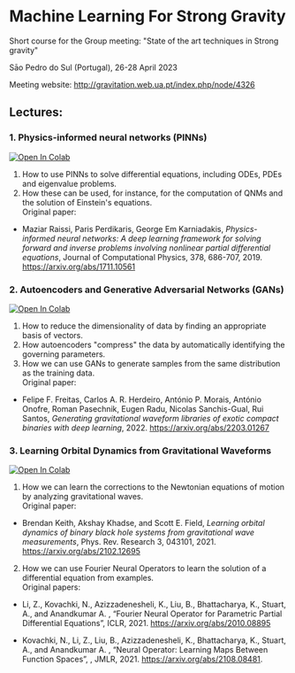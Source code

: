 # Machine Learning For Strong Gravity

Short course for the Group meeting: "State of the art techniques in Strong gravity"

Sāo Pedro do Sul (Portugal), 26-28 April 2023

Meeting website: http://gravitation.web.ua.pt/index.php/node/4326

## Lectures:

### 1. Physics-informed neural networks (PINNs)
<a href="https://colab.research.google.com/github/raimonluna/MachineLearningForStrongGravity/blob/main/Lecture1_Physics_Informed_Neural_Networks.ipynb">
  <img src="https://colab.research.google.com/assets/colab-badge.svg" alt="Open In Colab"/>
</a>

1. How to use PINNs to solve differential equations, including ODEs, PDEs and eigenvalue problems.
2. How these can be used, for instance, for the computation of QNMs and the solution of Einstein's equations.<br>Original paper:<br>

 - Maziar Raissi, Paris Perdikaris, George Em Karniadakis, <i>Physics-informed neural networks: A deep learning framework for solving forward and inverse problems involving nonlinear partial differential equations</i>, Journal of Computational Physics, 378, 686-707, 2019. https://arxiv.org/abs/1711.10561

### 2. Autoencoders and Generative Adversarial Networks (GANs)
<a href="https://colab.research.google.com/github/raimonluna/MachineLearningForStrongGravity/blob/main/Lecture2_Autoencoders_and_Generative_Adversarial_Networks.ipynb">
  <img src="https://colab.research.google.com/assets/colab-badge.svg" alt="Open In Colab"/>
</a>

1. How to reduce the dimensionality of data by finding an appropriate basis of vectors.
2. How autoencoders "compress" the data by automatically identifying the governing parameters.
3. How we can use GANs to generate samples from the same distribution as the training data.<br>Original paper:<br>

 - Felipe F. Freitas, Carlos A. R. Herdeiro, António P. Morais, António Onofre, Roman Pasechnik, Eugen Radu, Nicolas Sanchis-Gual, Rui Santos, <i>Generating gravitational waveform libraries of exotic compact binaries with deep learning</i>, 2022. https://arxiv.org/abs/2203.01267

### 3. Learning Orbital Dynamics from Gravitational Waveforms
<a href="https://colab.research.google.com/github/raimonluna/MachineLearningForStrongGravity/blob/main/Lecture3_Learning_Orbital_Dynamics_and_Fourier_Neural_Operators.ipynb">
  <img src="https://colab.research.google.com/assets/colab-badge.svg" alt="Open In Colab"/>
</a>

1. How we can learn the corrections to the Newtonian equations of motion by analyzing gravitational waves.<br>
  Original paper:<br>
  
 - Brendan Keith, Akshay Khadse, and Scott E. Field, <i>Learning orbital dynamics of binary black hole systems from gravitational wave measurements</i>, Phys. Rev. Research 3, 043101, 2021. https://arxiv.org/abs/2102.12695
 
 
2. How we can use Fourier Neural Operators to learn the solution of a differential equation from examples.<br>
  Original papers:<br>
  
 - Li, Z., Kovachki, N., Azizzadenesheli, K., Liu, B., Bhattacharya, K., Stuart, A., and Anandkumar A. , “Fourier Neural Operator for Parametric Partial Differential Equations”, ICLR, 2021. https://arxiv.org/abs/2010.08895
  
 - Kovachki, N., Li, Z., Liu, B., Azizzadenesheli, K., Bhattacharya, K., Stuart, A., and Anandkumar A. , “Neural Operator: Learning Maps Between Function Spaces”, , JMLR, 2021. https://arxiv.org/abs/2108.08481.

